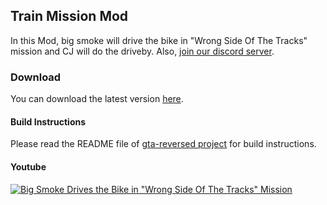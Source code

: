 ## Train Mission Mod 

In this Mod, big smoke will drive the bike in "Wrong Side Of The Tracks" mission and CJ will do the driveby. Also, [join our discord server](https://discord.gg/P5zVn6C). 

### Download
You can download the latest version [here](https://github.com/saml1er/trainmission/releases). 

#### Build Instructions
Please read the README file of [gta-reversed project](https://github.com/saml1er/gta-reversed) for build instructions.

#### Youtube
[![Big Smoke Drives the Bike in "Wrong Side Of The Tracks" Mission](https://yt-embed.herokuapp.com/embed?v=e79gtYUwLYw)](https://www.youtube.com/watch?v=e79gtYUwLYw "Big Smoke Drives the Bike in 'Wrong Side Of The Track' Mission")
